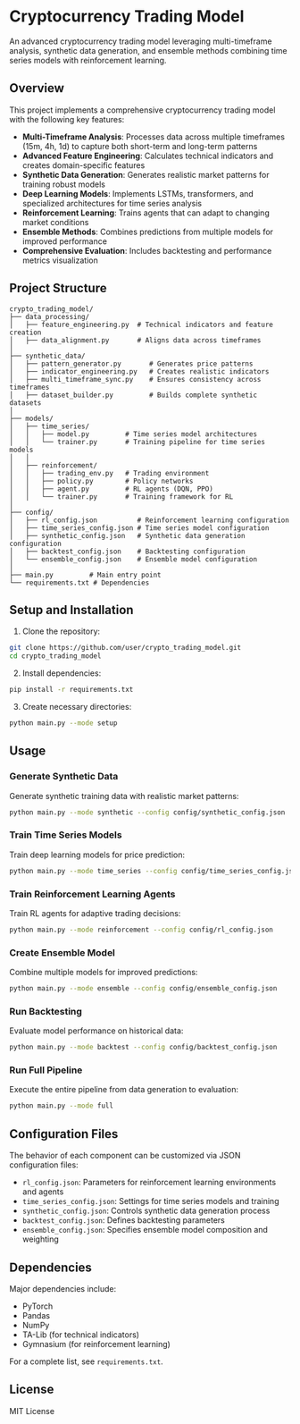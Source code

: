 # Cryptocurrency Trading Model

An advanced cryptocurrency trading model leveraging multi-timeframe analysis, synthetic data generation, and ensemble methods combining time series models with reinforcement learning.

## Overview

This project implements a comprehensive cryptocurrency trading model with the following key features:

- **Multi-Timeframe Analysis**: Processes data across multiple timeframes (15m, 4h, 1d) to capture both short-term and long-term patterns
- **Advanced Feature Engineering**: Calculates technical indicators and creates domain-specific features
- **Synthetic Data Generation**: Generates realistic market patterns for training robust models
- **Deep Learning Models**: Implements LSTMs, transformers, and specialized architectures for time series analysis
- **Reinforcement Learning**: Trains agents that can adapt to changing market conditions
- **Ensemble Methods**: Combines predictions from multiple models for improved performance
- **Comprehensive Evaluation**: Includes backtesting and performance metrics visualization

## Project Structure

```
crypto_trading_model/
├── data_processing/
│   ├── feature_engineering.py  # Technical indicators and feature creation
│   ├── data_alignment.py       # Aligns data across timeframes
│
├── synthetic_data/
│   ├── pattern_generator.py       # Generates price patterns
│   ├── indicator_engineering.py   # Creates realistic indicators
│   ├── multi_timeframe_sync.py    # Ensures consistency across timeframes
│   ├── dataset_builder.py         # Builds complete synthetic datasets
│
├── models/
│   ├── time_series/
│   │   ├── model.py         # Time series model architectures
│   │   └── trainer.py       # Training pipeline for time series models
│   │
│   ├── reinforcement/
│   │   ├── trading_env.py   # Trading environment
│   │   ├── policy.py        # Policy networks
│   │   ├── agent.py         # RL agents (DQN, PPO)
│   │   └── trainer.py       # Training framework for RL
│
├── config/
│   ├── rl_config.json          # Reinforcement learning configuration
│   ├── time_series_config.json # Time series model configuration
│   ├── synthetic_config.json   # Synthetic data generation configuration
│   ├── backtest_config.json    # Backtesting configuration
│   └── ensemble_config.json    # Ensemble model configuration
│
├── main.py         # Main entry point
└── requirements.txt # Dependencies
```

## Setup and Installation

1. Clone the repository:
```bash
git clone https://github.com/user/crypto_trading_model.git
cd crypto_trading_model
```

2. Install dependencies:
```bash
pip install -r requirements.txt
```

3. Create necessary directories:
```bash
python main.py --mode setup
```

## Usage

### Generate Synthetic Data

Generate synthetic training data with realistic market patterns:

```bash
python main.py --mode synthetic --config config/synthetic_config.json
```

### Train Time Series Models

Train deep learning models for price prediction:

```bash
python main.py --mode time_series --config config/time_series_config.json
```

### Train Reinforcement Learning Agents

Train RL agents for adaptive trading decisions:

```bash
python main.py --mode reinforcement --config config/rl_config.json
```

### Create Ensemble Model

Combine multiple models for improved predictions:

```bash
python main.py --mode ensemble --config config/ensemble_config.json
```

### Run Backtesting

Evaluate model performance on historical data:

```bash
python main.py --mode backtest --config config/backtest_config.json
```

### Run Full Pipeline

Execute the entire pipeline from data generation to evaluation:

```bash
python main.py --mode full
```

## Configuration Files

The behavior of each component can be customized via JSON configuration files:

- `rl_config.json`: Parameters for reinforcement learning environments and agents
- `time_series_config.json`: Settings for time series models and training
- `synthetic_config.json`: Controls synthetic data generation process
- `backtest_config.json`: Defines backtesting parameters
- `ensemble_config.json`: Specifies ensemble model composition and weighting

## Dependencies

Major dependencies include:

- PyTorch
- Pandas
- NumPy
- TA-Lib (for technical indicators)
- Gymnasium (for reinforcement learning)

For a complete list, see `requirements.txt`.

## License

MIT License 
